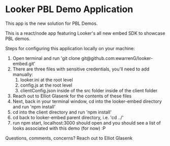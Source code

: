 # Looker PBL Demo Application

This app is the new solution for PBL Demos.

This is a react/node app featuring Looker's all new embed SDK to showcase PBL demos.

Steps for configuring this application locally on your machine: 
<ol>
    <li>Open terminal and run 'git clone git@github.com:ewarrenG/looker-embed.git'</li>
    <li>There are three files with sensitive credentials, you'll need to add manually:
        <ol>
        <li>looker.ini at the root level</li>
        <li>config.js at the root level</li>
        <li>clientConfig.json inside of the src folder inside of the client folder</li>
        </ol>
    </li>
    <li>Reach out to Elliot Glasenk for the contents of these files</li>
    <li>Next, back in your terminal window, cd into the looker-embed directory and run 'npm install'</li>
    <li>cd into the client directory and run 'npm install'</li>
<li>cd back to looker-embed parent directory, i.e. 'cd ../'</li>
<li>run npm start, localhost:3000 should open and you should see a list of looks associated with this demo (for now) :P</li>
</ol>

Questions, comments, concerns? Reach out to Elliot Glasenk